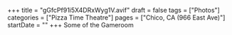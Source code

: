 +++
title = "gGfcPf91i5X4DRxWyg1V.avif"
draft = false
tags = ["Photos"]
categories = ["Pizza Time Theatre"]
pages = ["Chico, CA (966 East Ave)"]
startDate = ""
+++
Some of the Gameroom
